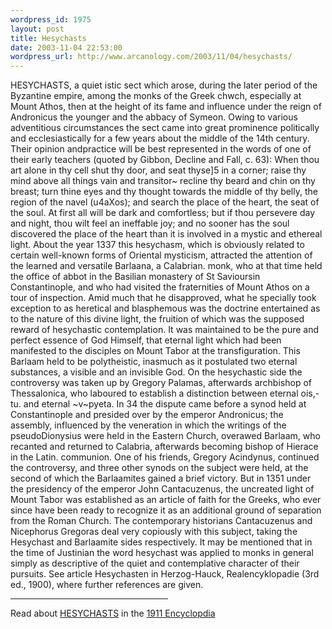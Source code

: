 ```yaml
--- 
wordpress_id: 1975
layout: post
title: Hesychasts
date: 2003-11-04 22:53:00
wordpress_url: http://www.arcanology.com/2003/11/04/hesychasts/
---
```

HESYCHASTS, a quiet istic sect which arose, during the later period of the Byzantine empire, among the monks of the Greek chwch, especially at Mount Athos, then at the height of its fame and influence under the reign of Andronicus the younger and the abbacy of Symeon. Owing to various adventitious circumstances the sect came into great prominence politically and ecclesiastically for a few years about the middle of the 14th century. Their opinion andpractice will be best represented in the words of one of their early teachers (quoted by Gibbon, Decline and Fall, c. 63): When thou art alone in thy cell shut thy door, and seat thyse]5 in a corner; raise thy mind above all things vain and transitor~ recline thy beard and chin on thy breast; turn thine eyes and thy thought towards the middle of thy belly, the region of the navel (u4aXos); and search the place of the heart, the seat of the soul. At first all will be dark and comfortless; but if thou persevere day and night, thou wilt feel an ineffable joy; and no sooner has the soul discovered the place of the heart than it is involved in a mystic and ethereal light. About the year 1337 this hesychasm, which is obviously related to certain well-known forms of Oriental mysticism, attracted the attention of the learned and versatile Barlaana, a Calabrian. monk, who at that time held the office of abbot in the Basilian monastery of St Savioursin Constantinople, and who had visited the fraternities of Mount Athos on a tour of inspection. Amid much that he disapproved, what he specially took exception to as heretical and blasphemous was the doctrine entertained as to the nature of this divine light, the fruition of which was the supposed reward of hesychastic contemplation. It was maintained to be the pure and perfect essence of God Himself, that eternal light which had been manifested to the disciples on Mount Tabor at the transfiguration. This Barlaam held to be polytheistic, inasmuch as it postulated two eternal substances, a visible and an invisible God. On the hesychastic side the controversy was taken up by Gregory Palamas, afterwards archbishop of Thessalonica, who laboured to establish a distinction between eternal ois,-tu. and eternal ~v~pyeta. In 34 the dispute came before a synod held at Constantinople and presided over by the emperor Andronicus; the assembly, influenced by the veneration in which the writings of the pseudoDionysius were held in the Eastern Church, overawed Barlaam, who recanted and returned to Calabria, afterwards becoming bishop of Hierace in the Latin. communion. One of his friends, Gregory Acindynus, continued the controversy, and three other synods on the subject were held, at the second of which the Barlaamites gained a brief victory. But in 1351 under the presidency of the emperor John Cantacuzenus, the uncreated light of Mount Tabor was established as an article of faith for the Greeks, who ever since have been ready to recognize it as an additional ground of separation from the Roman Church. The contemporary historians Cantacuzenus and Nicephorus Gregoras deal very copiously with this subject, taking the Hesychast and Barlaamite sides respectively. It may be mentioned that in the time of Justinian the word hesychast was applied to monks in general simply as descriptive of the quiet and contemplative character of their pursuits. See article Hesychasten in Herzog-Hauck, Realencyklopadie (3rd ed., 1900), where further references are given. <hr width="50%" />
                                                                                                                                                        Read about 
                                                                                                                                                        <a href="http://www.1911encyclopedia.org/H/HE/HESYCHASTS.htm">HESYCHASTS</a> in the <a href="http://www.1911encyclopedia.org/">1911 Encyclopdia</a>
